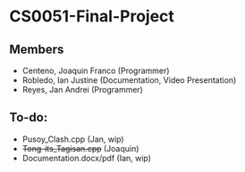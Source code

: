 # CS0051-Final-Project
## Members
- Centeno, Joaquin Franco (Programmer)
- Robledo, Ian Justine (Documentation, Video Presentation)
- Reyes, Jan Andrei (Programmer)

## To-do:
- Pusoy_Clash.cpp (Jan, wip)
- ~~Tong-its_Tagisan.cpp~~ (Joaquin)
- Documentation.docx/pdf (Ian, wip)
